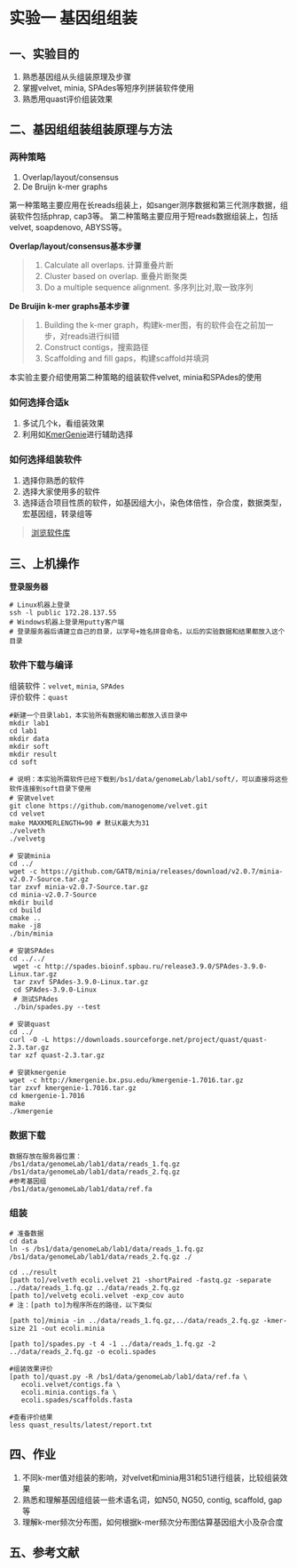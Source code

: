 # 实验一 基因组组装
## 一、实验目的  
1. 熟悉基因组从头组装原理及步骤  
2. 掌握velvet, minia, SPAdes等短序列拼装软件使用 
3. 熟悉用quast评价组装效果  

## 二、基因组组装组装原理与方法  
### 两种策略  
   1. Overlap/layout/consensus
   2. De Bruijn k-mer graphs  

第一种策略主要应用在长reads组装上，如sanger测序数据和第三代测序数据，组装软件包括phrap, cap3等。  第二种策略主要应用于短reads数据组装上，包括velvet, soapdenovo, ABYSS等。  

**Overlap/layout/consensus基本步骤**  
> 1. Calculate all overlaps. 计算重叠片断  
> 2. Cluster based on overlap. 重叠片断聚类  
> 3. Do a multiple sequence alignment. 多序列比对,取一致序列  

**De Bruijin k-mer graphs基本步骤**  
> 1. Building the k-mer graph，构建k-mer图，有的软件会在之前加一步，对reads进行纠错  
> 2. Construct contigs，搜索路径  
> 3. Scaffolding and fill gaps，构建scaffold并填洞  

本实验主要介绍使用第二种策略的组装软件velvet, minia和SPAdes的使用  

### 如何选择合适k  
1. 多试几个k，看组装效果
2. 利用如[KmerGenie](http://kmergenie.bx.psu.edu/)进行辅助选择  
 
### 如何选择组装软件  
1. 选择你熟悉的软件  
2. 选择大家使用多的软件
3. 选择适合项目性质的软件，如基因组大小，染色体倍性，杂合度，数据类型，宏基因组，转录组等

> [浏览软件库](https://omictools.com/genome-assembly-category)

## 三、上机操作  
**登录服务器**
```
# Linux机器上登录
ssh -l public 172.28.137.55
# Windows机器上登录用putty客户端
# 登录服务器后请建立自己的目录，以学号+姓名拼音命名，以后的实验数据和结果都放入这个目录
```
### 软件下载与编译
组装软件：`velvet`, `minia`, `SPAdes`  
评价软件：`quast`
```
#新建一个目录lab1，本实验所有数据和输出都放入该目录中  
mkdir lab1
cd lab1
mkdir data
mkdir soft
mkdir result
cd soft

# 说明：本实验所需软件已经下载到/bs1/data/genomeLab/lab1/soft/，可以直接将这些软件连接到soft目录下使用
# 安装velvet
git clone https://github.com/manogenome/velvet.git
cd velvet
make MAXKMERLENGTH=90 # 默认K最大为31
./velveth
./velvetg

# 安装minia
cd ../
wget -c https://github.com/GATB/minia/releases/download/v2.0.7/minia-v2.0.7-Source.tar.gz
tar zxvf minia-v2.0.7-Source.tar.gz
cd minia-v2.0.7-Source
mkdir build
cd build
cmake ..
make -j8
./bin/minia

# 安装SPAdes
cd ../../
 wget -c http://spades.bioinf.spbau.ru/release3.9.0/SPAdes-3.9.0-Linux.tar.gz
 tar zxvf SPAdes-3.9.0-Linux.tar.gz
 cd SPAdes-3.9.0-Linux
 # 测试SPAdes
 ./bin/spades.py --test

# 安装quast
cd ../
curl -O -L https://downloads.sourceforge.net/project/quast/quast-2.3.tar.gz
tar xzf quast-2.3.tar.gz

# 安装kmergenie
wget -c http://kmergenie.bx.psu.edu/kmergenie-1.7016.tar.gz
tar zxvf kmergenie-1.7016.tar.gz
cd kmergenie-1.7016
make
./kmergenie
```

### 数据下载  
```
数据存放在服务器位置：
/bs1/data/genomeLab/lab1/data/reads_1.fq.gz
/bs1/data/genomeLab/lab1/data/reads_2.fq.gz
#参考基因组
/bs1/data/genomeLab/lab1/data/ref.fa
```
### 组装  
```
# 准备数据
cd data
ln -s /bs1/data/genomeLab/lab1/data/reads_1.fq.gz /bs1/data/genomeLab/lab1/data/reads_2.fq.gz ./

cd ../result
[path to]/velveth ecoli.velvet 21 -shortPaired -fastq.gz -separate ../data/reads_1.fq.gz ../data/reads_2.fq.gz
[path to]/velvetg ecoli.velvet -exp_cov auto
# 注：[path to]为程序所在的路径，以下类似

[path to]/minia -in ../data/reads_1.fq.gz,../data/reads_2.fq.gz -kmer-size 21 -out ecoli.minia

[path to]/spades.py -t 4 -1 ../data/reads_1.fq.gz -2 ../data/reads_2.fq.gz -o ecoli.spades

#组装效果评价
[path to]/quast.py -R /bs1/data/genomeLab/lab1/data/ref.fa \
   ecoli.velvet/contigs.fa \
   ecoli.minia.contigs.fa \
   ecoli.spades/scaffolds.fasta

#查看评价结果
less quast_results/latest/report.txt 

```
## 四、作业  
1. 不同k-mer值对组装的影响，对velvet和minia用31和51进行组装，比较组装效果  
2. 熟悉和理解基因组组装一些术语名词，如N50, NG50, contig, scaffold, gap等
3. 理解k-mer频次分布图，如何根据k-mer频次分布图估算基因组大小及杂合度  
 
## 五、参考文献  


